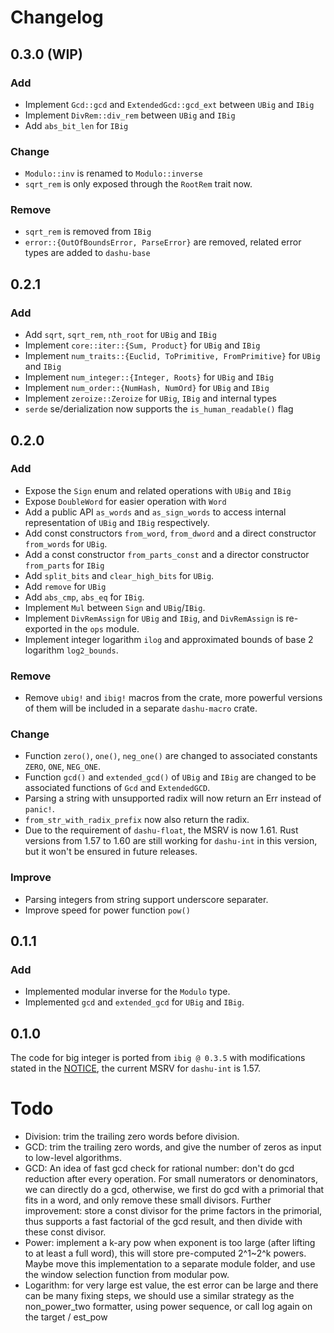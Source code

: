 # Changelog

## 0.3.0 (WIP)

### Add

- Implement `Gcd::gcd` and `ExtendedGcd::gcd_ext` between `UBig` and `IBig`
- Implement `DivRem::div_rem` between `UBig` and `IBig`
- Add `abs_bit_len` for `IBig`

### Change

- `Modulo::inv` is renamed to `Modulo::inverse`
- `sqrt_rem` is only exposed through the `RootRem` trait now.

### Remove

- `sqrt_rem` is removed from `IBig`
- `error::{OutOfBoundsError, ParseError}` are removed, related error types are added to `dashu-base`

## 0.2.1

### Add

- Add `sqrt`, `sqrt_rem`, `nth_root` for `UBig` and `IBig`
- Implement `core::iter::{Sum, Product}` for `UBig` and `IBig`
- Implement `num_traits::{Euclid, ToPrimitive, FromPrimitive}` for `UBig` and `IBig`
- Implement `num_integer::{Integer, Roots}` for `UBig` and `IBig`
- Implement `num_order::{NumHash, NumOrd}` for `UBig` and `IBig`
- Implement `zeroize::Zeroize` for `UBig`, `IBig` and internal types
- `serde` se/derialization now supports the `is_human_readable()` flag

## 0.2.0

### Add

- Expose the `Sign` enum and related operations with `UBig` and `IBig`
- Expose `DoubleWord` for easier operation with `Word`
- Add a public API `as_words` and `as_sign_words` to access internal representation of `UBig` and `IBig` respectively.
- Add const constructors `from_word`, `from_dword` and a direct constructor `from_words` for `UBig`.
- Add a const constructor `from_parts_const` and a director constructor `from_parts` for `IBig`
- Add `split_bits` and `clear_high_bits` for `UBig`.
- Add `remove` for `UBig`
- Add `abs_cmp`, `abs_eq` for `IBig`.
- Implement `Mul` between `Sign` and `UBig`/`IBig`.
- Implement `DivRemAssign` for `UBig` and `IBig`, and `DivRemAssign` is re-exported in the `ops` module.
- Implement integer logarithm `ilog` and approximated bounds of base 2 logarithm `log2_bounds`.

### Remove
- Remove `ubig!` and `ibig!` macros from the crate, more powerful versions of them will be included in a separate `dashu-macro` crate.

### Change

- Function `zero()`, `one()`, `neg_one()` are changed to associated constants `ZERO`, `ONE`, `NEG_ONE`.
- Function `gcd()` and `extended_gcd()` of `UBig` and `IBig` are changed to be associated functions of `Gcd` and `ExtendedGCD`.
- Parsing a string with unsupported radix will now return an Err instead of `panic!`.
- `from_str_with_radix_prefix` now also return the radix.
- Due to the requirement of `dashu-float`, the MSRV is now 1.61. Rust versions from 1.57 to 1.60 are still working for `dashu-int` in this version, but it won't be ensured in future releases.

### Improve
- Parsing integers from string support underscore separater.
- Improve speed for power function `pow()`

## 0.1.1

### Add

- Implemented modular inverse for the `Modulo` type.
- Implemented `gcd` and `extended_gcd` for `UBig` and `IBig`.

## 0.1.0

The code for big integer is ported from `ibig @ 0.3.5` with modifications stated in the [NOTICE](./NOTICE.md), the current MSRV for `dashu-int` is 1.57.

# Todo

- Division: trim the trailing zero words before division.
- GCD: trim the trailing zero words, and give the number of zeros as input to low-level algorithms.
- GCD: An idea of fast gcd check for rational number: don't do gcd reduction after every operation.
  For small numerators or denominators, we can directly do a gcd, otherwise, we first do gcd with a primorial that
  fits in a word, and only remove these small divisors.
  Further improvement: store a const divisor for the prime factors in the primorial, thus supports a fast factorial of
  the gcd result, and then divide with these const divisor.
- Power: implement a k-ary pow when exponent is too large (after lifting to at least a full word), this will store pre-computed 2^1~2^k powers. Maybe move this implementation to a separate module folder, and use the window selection function from modular pow.
- Logarithm: for very large est value, the est error can be large and there can be many fixing steps,
  we should use a similar strategy as the non_power_two formatter, using power sequence,
  or call log again on the target / est_pow
